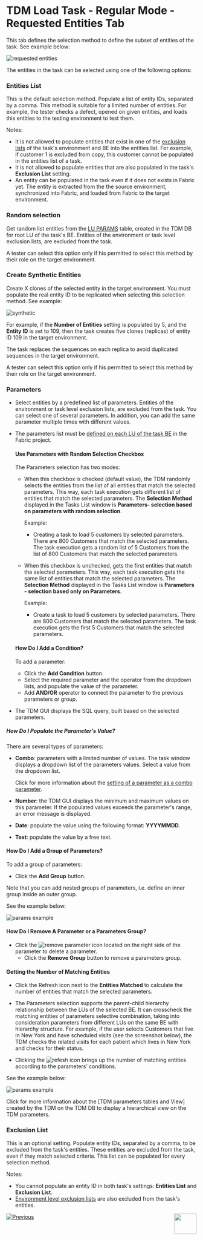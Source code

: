 # TDM Load Task - Regular Mode - Requested Entities Tab

This tab defines the selection method to define the subset of entities of the task. See example below:

![requested entities](images/load_requested_entities_tab_regular.png)



The entities in the task can be selected using one of the following options:

### Entities List

This is the default selection method. Populate a list of entity IDs, separated by a comma. This method is suitable for a limited number of entities. For example, the tester checks a defect, opened on given entities, and loads this entities to the testing environment to test them.

Notes:

- It is not allowed to populate entities that exist in one of the [exclusion lists](13_environment_exclusion_lists.md) of the task's environment and BE  into the entities list. For example, if customer 1 is excluded from copy, this customer cannot be populated in the entities list of a task.
- It is not allowed to populate entities that are also populated in the task's **Exclusion List** setting.
- An entity can be populated in the task even if it does not exists in Fabric yet. The entity is extracted from the the source environment, synchronized into Fabric, and loaded from Fabric to the target environment.

### **Random selection** 

Get random list entities from the [LU PARAMS](/articles/TDM/tdm_architecture/02_tdm_database.md#lu_name_params) table, created  in the TDM DB for root LU of the task's BE.  Entities of the environment or task level exclusion lists, are excluded from the task.

A tester can select this option only if his permitted to select this method by their role on the target environment.

### Create Synthetic Entities

Create X clones of the selected entity in the target environment.  You must populate the real entity ID to be replicated when selecting this selection method. See example:

![synthetic](images/requested_entities_synthetic_mode.png)



For example, if the **Number of Entities** setting is populated by  5, and the **Entity ID** is set to 109, then the task creates five clones (replicas) of entity ID 109 in the target environment. 

The task replaces the sequences on each replica to avoid duplicated sequences in the target environment. 

A tester can select this option only if his permitted to select this method by their role on the target environment.

### Parameters 

- Select entities by a predefined list of parameters. Entities of the environment or task level exclusion lists, are excluded from the task. You can select one of several parameters. In addition, you can add the same parameter multiple times with different values.

- The parameters list must be [defined on each LU of the task BE](/articles/TDM/tdm_implementation/07_tdm_implementation_parameters_handling.md) in the Fabric project.

  #### Use Parameters with Random Selection Checkbox

  The Parameters selection has two modes: 

  - When this checkbox is checked (default value), the TDM randomly selects the entities from the list of all entities that match the selected parameters. This way, each task execution gets different list of entities that match the selected parameters. The **Selection Method** displayed in the Tasks List window is **Parameters- selection based on parameters with random selection**. 

    Example: 

    - Creating a task to load 5 customers by selected parameters. There are 800 Customers that match the selected parameters. The task execution gets a random list of 5 Customers from the list of 800 Customers that match the selected parameters.  

  - When this checkbox is unchecked, gets the first entities that match the selected parameters. This way, each task execution gets the same list of entities that match the selected parameters. The **Selection Method** displayed in the Tasks List window is **Parameters - selection based only on Parameters**. 

    Example:

    - Create a task to load 5 customers by selected parameters. There are 800 Customers that match the selected parameters. The task execution gets the first 5 Customers that match the selected parameters. 

  #### How Do I Add a Condition? 

  To add a parameter:

  -  Click the **Add Condition** button. 
  - Select the required parameter and the operator from the dropdown lists, and populate the value of the parameter.
  - Add **AND/OR** operator to connect the parameter to the previous parameters or group.
- The TDM GUI  displays the SQL query, built based on the selected parameters.
  
##### How Do I Populate the Parameter's Value?
  
There are several types of parameters:
  
- **Combo**: parameters with a limited number of values. The task window displays a dropdown list of the parameters values. Select a value from the dropdown list.
  
  Click for more information about the [setting of a parameter as a combo parameter](/articles/TDM/tdm_implementation/07_tdm_implementation_parameters_handling.md#tdm-parameters-implementation-guidelines).
  
- **Number**: the TDM GUI displays the minimum and maximum values on this parameter. If the populated values exceeds the parameter's range, an error message is displayed.
  
- **Date**: populate the value using the following format: **YYYYMMDD**.
  
- **Text**: populate the value by a free text.
  
#### How Do I Add a Group of Parameters?
  
To add a group of parameters: 
  
- Click the **Add Group** button.
  
Note that you can add nested groups of parameters, i.e. define an inner group inside an outer group.
  
See the example below:
  

  
![params example](images/parameters_example1.png)
  
#### How Do I Remove A Parameter or a Parameters Group?
  
- Click the ![remove parameter](images/delete_parameters_icon.png) icon located on the right side of the parameter to delete a parameter.
  - Click the **Remove Group** button to remove a parameters group.

#### Getting the Number of Matching Entities

- Click the Refresh icon next to the **Entities Matched** to calculate the number of entities that match the selected parameters.
- The Parameters selection supports the parent-child hierarchy relationship between the LUs of the selected BE. It can crosscheck the matching entities of parameters selective combination, taking into consideration parameters from different LUs on the same BE with hierarchy structure. For example, if the user selects Customers that live in New York and have scheduled visits (see the screenshot below), the TDM checks the related visits for each patient which lives in New York and checks for their status.

- Clicking the ![refesh](images/parameters_refresh_icon.png) icon brings up the number of matching entities according to the parameters’ conditions.

See the example below:

![params example](images/parameters_example2.png)



Click for more information about the [TDM parameters tables and View] created by the TDM on the TDM DB to display a hierarchical view on the TDM parameters. 

### Exclusion List

This is an optional setting. Populate entity IDs, separated by a comma, to be excluded from the task's entities. These entities are excluded from the task, even if they match selected criteria. This list can be populated for every selection method.

Notes:

- You cannot populate an entity ID in both task's settings: **Entities List** and **Exclusion List**.
- [Environment level exclusion lists](13_environment_exclusion_lists.md) are also excluded from the task's entities.





 [![Previous](/articles/images/Previous.png)](17_load_task_regular_mode.md)[<img align="right" width="60" height="54" src="/articles/images/Next.png">](19_load_task_request_parameters_regular_mode.md)

